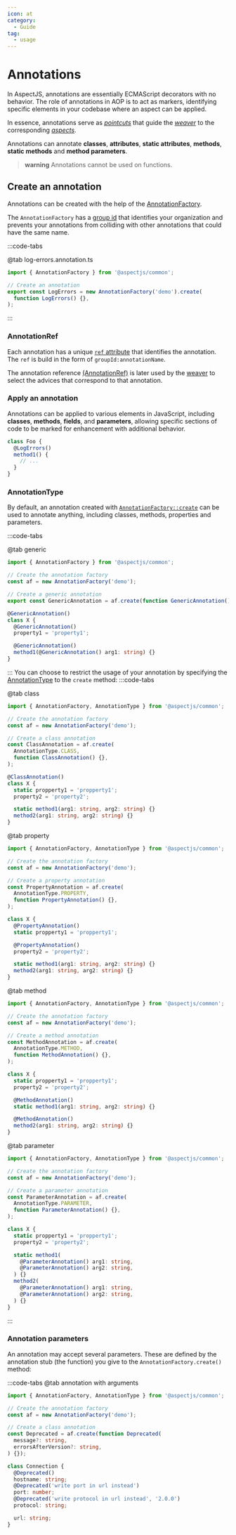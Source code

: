 ```yaml
---
icon: at
category:
  - Guide
tag:
  - usage
---
```


# <i class="fa fa-at"></i> Annotations

In AspectJS, annotations are essentially ECMAScript decorators with no behavior. The role of annotations in AOP is to act as markers, identifying specific elements in your codebase where an aspect can be applied.

In essence, annotations serve as [_pointcuts_](#pointcuts) that guide the [_weaver_](#weaver) to the corresponding [_aspects_](#aspect).

Annotations can annotate **classes**, **attributes**, **static attributes**, **methods**, **static methods** and **method parameters**.

> **warning** Annotations cannot be used on functions.

## Create an annotation

Annotations can be created with the help of the [AnnotationFactory](../../api/classes/common.AnnotationFactory.md).

The `AnnotationFactory` has a [group id](../../api/classes/common.AnnotationFactory.md#groupid) that identifies your organization and prevents your annotations from colliding with other annotations that could have the same name.

:::code-tabs

@tab log-errors.annotation.ts

```ts
import { AnnotationFactory } from '@aspectjs/common';

// Create an annotation
export const LogErrors = new AnnotationFactory('demo').create(
  function LogErrors() {},
);
```

:::

### AnnotationRef

Each annotation has a unique [`ref` attribute](../../api/classes/common.AnnotationRef.md) that identifies the annotation. The `ref` is build in the form of `groupId:annotationName`.

The annotation reference [(AnnotationRef)](../../api/classes/common.AnnotationRef.md) is later used by the [weaver](../../api/interfaces/core.Weaver.md) to select the advices that correspond to that annotation.

### Apply an annotation

Annotations can be applied to various elements in JavaScript, including **classes**, **methods**, **fields**, and **parameters**, allowing specific sections of code to be marked for enhancement with additional behavior.

```ts
class Foo {
  @LogErrors()
  method1() {
    // ...
  }
}
```

### AnnotationType

By default, an annotation created with [`AnnotationFactory::create`](../../api/classes/common.AnnotationFactory.md#create) can be used to annotate anything, including classes, methods, properties and parameters.

:::code-tabs

@tab generic

```ts
import { AnnotationFactory } from '@aspectjs/common';

// Create the annotation factory
const af = new AnnotationFactory('demo');

// Create a generic annotation
export const GenericAnnotation = af.create(function GenericAnnotation() {});

@GenericAnnotation()
class X {
  @GenericAnnotation()
  property1 = 'property1';

  @GenericAnnotation()
  method1(@GenericAnnotation() arg1: string) {}
}
```

:::
You can choose to restrict the usage of your annotation by specifying the [AnnotationType](../../api/enums/common.AnnotationType.md) to the `create` method:
:::code-tabs

@tab class

```ts
import { AnnotationFactory, AnnotationType } from '@aspectjs/common';

// Create the annotation factory
const af = new AnnotationFactory('demo');

// Create a class annotation
const ClassAnnotation = af.create(
  AnnotationType.CLASS,
  function ClassAnnotation() {},
);

@ClassAnnotation()
class X {
  static propperty1 = 'propperty1';
  property2 = 'property2';

  static method1(arg1: string, arg2: string) {}
  method2(arg1: string, arg2: string) {}
}
```

@tab property

```ts
import { AnnotationFactory, AnnotationType } from '@aspectjs/common';

// Create the annotation factory
const af = new AnnotationFactory('demo');

// Create a property annotation
const PropertyAnnotation = af.create(
  AnnotationType.PROPERTY,
  function PropertyAnnotation() {},
);

class X {
  @PropertyAnnotation()
  static propperty1 = 'propperty1';

  @PropertyAnnotation()
  property2 = 'property2';

  static method1(arg1: string, arg2: string) {}
  method2(arg1: string, arg2: string) {}
}
```

@tab method

```ts
import { AnnotationFactory, AnnotationType } from '@aspectjs/common';

// Create the annotation factory
const af = new AnnotationFactory('demo');

// Create a method annotation
const MethodAnnotation = af.create(
  AnnotationType.METHOD,
  function MethodAnnotation() {},
);

class X {
  static propperty1 = 'propperty1';
  property2 = 'property2';

  @MethodAnnotation()
  static method1(arg1: string, arg2: string) {}

  @MethodAnnotation()
  method2(arg1: string, arg2: string) {}
}
```

@tab parameter

```ts
import { AnnotationFactory, AnnotationType } from '@aspectjs/common';

// Create the annotation factory
const af = new AnnotationFactory('demo');

// Create a parameter annotation
const ParameterAnnotation = af.create(
  AnnotationType.PARAMETER,
  function ParameterAnnotation() {},
);

class X {
  static propperty1 = 'propperty1';
  property2 = 'property2';

  static method1(
    @ParameterAnnotation() arg1: string,
    @ParameterAnnotation() arg2: string,
  ) {}
  method2(
    @ParameterAnnotation() arg1: string,
    @ParameterAnnotation() arg2: string,
  ) {}
}
```

:::

### Annotation parameters

An annotation may accept several parameters. These are defined by the annotation stub (the function) you give to the `AnnotationFactory.create()` method:

:::code-tabs
@tab annotation with arguments

```ts
import { AnnotationFactory, AnnotationType } from '@aspectjs/common';

// Create the annotation factory
const af = new AnnotationFactory('demo');

// Create a class annotation
const Deprecated = af.create(function Deprecated(
  message?: string,
  errorsAfterVersion?: string,
) {});

class Connection {
  @Deprecated()
  hostname: string;
  @Deprecated('write port in url instead')
  port: number;
  @Deprecated('write protocol in url instead', '2.0.0')
  protocol: string;

  url: string;
}
```
